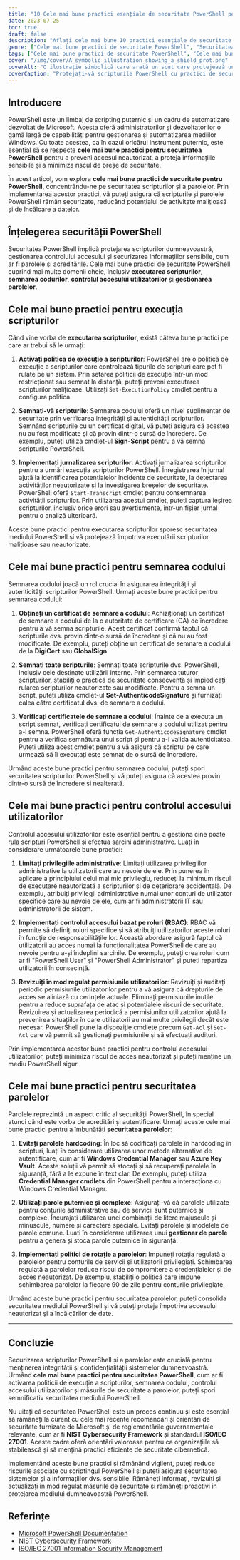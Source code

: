 ```yaml
---
title: "10 Cele mai bune practici esențiale de securitate PowerShell pentru protejarea scripturilor dvs"
date: 2023-07-25
toc: true
draft: false
description: "Aflați cele mai bune 10 practici esențiale de securitate PowerShell pentru a vă proteja scripturile, parolele și informațiile sensibile. Îmbunătățiți securitatea mediului dumneavoastră PowerShell și protejați-vă împotriva accesului neautorizat și a potențialelor breșe de securitate."
genre: ["Cele mai bune practici de securitate PowerShell", "Securitatea scripturilor", "Securitatea parolei", "Securitate IT", "Securitatea cibernetică", "Administrare Windows", "Automatizare", "Codare securizată", "Securitatea rețelei", "Protecția datelor"]
tags: ["Cele mai bune practici de securitate PowerShell", "Cele mai bune practici de securitate a parolelor PowerShell", "cele mai bune practici pentru securizarea și utilizarea PowerShell", "politica de execuție a scripturilor", "semnarea codului", "controlul accesului utilizatorilor", "securitatea parolei", "parolele hardcoding", "parole puternice", "politici de rotație a parolelor", "protejarea scripturilor PowerShell", "protejarea parolelor în PowerShell", "gestionarea executării scripturilor în PowerShell", "securizarea informațiilor sensibile în PowerShell", "îmbunătățirea securității PowerShell"]
cover: "/img/cover/A_symbolic_illustration_showing_a_shield_prot.png"
coverAlt: "O ilustrație simbolică care arată un scut care protejează un script PowerShell."
coverCaption: "Protejați-vă scripturile PowerShell cu practici de securitate eficiente."
---
```


## Introducere

PowerShell este un limbaj de scripting puternic și un cadru de automatizare dezvoltat de Microsoft. Acesta oferă administratorilor și dezvoltatorilor o gamă largă de capabilități pentru gestionarea și automatizarea mediilor Windows. Cu toate acestea, ca în cazul oricărui instrument puternic, este esențial să se respecte **cele mai bune practici pentru securitatea PowerShell** pentru a preveni accesul neautorizat, a proteja informațiile sensibile și a minimiza riscul de breșe de securitate.

În acest articol, vom explora **cele mai bune practici de securitate pentru PowerShell**, concentrându-ne pe securitatea scripturilor și a parolelor. Prin implementarea acestor practici, vă puteți asigura că scripturile și parolele PowerShell rămân securizate, reducând potențialul de activitate malițioasă și de încălcare a datelor.

## Înțelegerea securității PowerShell

Securitatea PowerShell implică protejarea scripturilor dumneavoastră, gestionarea controlului accesului și securizarea informațiilor sensibile, cum ar fi parolele și acreditările. Cele mai bune practici de securitate PowerShell cuprind mai multe domenii cheie, inclusiv **executarea scripturilor**, **semnarea codurilor**, **controlul accesului utilizatorilor** și **gestionarea parolelor**.

## Cele mai bune practici pentru execuția scripturilor

Când vine vorba de **executarea scripturilor**, există câteva bune practici pe care ar trebui să le urmați:

1. **Activați politica de execuție a scripturilor**: PowerShell are o politică de execuție a scripturilor care controlează tipurile de scripturi care pot fi rulate pe un sistem. Prin setarea politicii de execuție într-un mod restricționat sau semnat la distanță, puteți preveni executarea scripturilor malițioase. Utilizați `Set-ExecutionPolicy` cmdlet pentru a configura politica.

2. **Semnați-vă scripturile**: Semnarea codului oferă un nivel suplimentar de securitate prin verificarea integrității și autenticității scripturilor. Semnând scripturile cu un certificat digital, vă puteți asigura că acestea nu au fost modificate și că provin dintr-o sursă de încredere. De exemplu, puteți utiliza cmdlet-ul **Sign-Script** pentru a vă semna scripturile PowerShell.

3. **Implementați jurnalizarea scripturilor**: Activați jurnalizarea scripturilor pentru a urmări execuția scripturilor PowerShell. Înregistrarea în jurnal ajută la identificarea potențialelor incidente de securitate, la detectarea activităților neautorizate și la investigarea breșelor de securitate. PowerShell oferă `Start-Transcript` cmdlet pentru consemnarea activității scripturilor. Prin utilizarea acestui cmdlet, puteți captura ieșirea scripturilor, inclusiv orice erori sau avertismente, într-un fișier jurnal pentru o analiză ulterioară.

Aceste bune practici pentru executarea scripturilor sporesc securitatea mediului PowerShell și vă protejează împotriva executării scripturilor malițioase sau neautorizate.

## Cele mai bune practici pentru semnarea codului

Semnarea codului joacă un rol crucial în asigurarea integrității și autenticității scripturilor PowerShell. Urmați aceste bune practici pentru semnarea codului:

1. **Obțineți un certificat de semnare a codului**: Achiziționați un certificat de semnare a codului de la o autoritate de certificare (CA) de încredere pentru a vă semna scripturile. Acest certificat confirmă faptul că scripturile dvs. provin dintr-o sursă de încredere și că nu au fost modificate. De exemplu, puteți obține un certificat de semnare a codului de la **DigiCert** sau **GlobalSign**.

2. **Semnați toate scripturile**: Semnați toate scripturile dvs. PowerShell, inclusiv cele destinate utilizării interne. Prin semnarea tuturor scripturilor, stabiliți o practică de securitate consecventă și împiedicați rularea scripturilor neautorizate sau modificate. Pentru a semna un script, puteți utiliza cmdlet-ul **Set-AuthenticodeSignature** și furnizați calea către certificatul dvs. de semnare a codului.

3. **Verificați certificatele de semnare a codului**: Înainte de a executa un script semnat, verificați certificatul de semnare a codului utilizat pentru a-l semna. PowerShell oferă funcția `Get-AuthenticodeSignature` cmdlet pentru a verifica semnătura unui script și pentru a-i valida autenticitatea. Puteți utiliza acest cmdlet pentru a vă asigura că scriptul pe care urmează să îl executați este semnat de o sursă de încredere.

Urmând aceste bune practici pentru semnarea codului, puteți spori securitatea scripturilor PowerShell și vă puteți asigura că acestea provin dintr-o sursă de încredere și nealterată.

## Cele mai bune practici pentru controlul accesului utilizatorilor

Controlul accesului utilizatorilor este esențial pentru a gestiona cine poate rula scripturi PowerShell și efectua sarcini administrative. Luați în considerare următoarele bune practici:

1. **Limitați privilegiile administrative**: Limitați utilizarea privilegiilor administrative la utilizatorii care au nevoie de ele. Prin punerea în aplicare a principiului celui mai mic privilegiu, reduceți la minimum riscul de executare neautorizată a scripturilor și de deteriorare accidentală. De exemplu, atribuiți privilegii administrative numai unor conturi de utilizator specifice care au nevoie de ele, cum ar fi administratorii IT sau administratorii de sistem.

2. **Implementați controlul accesului bazat pe roluri (RBAC)**: RBAC vă permite să definiți roluri specifice și să atribuiți utilizatorilor aceste roluri în funcție de responsabilitățile lor. Această abordare asigură faptul că utilizatorii au acces numai la funcționalitatea PowerShell de care au nevoie pentru a-și îndeplini sarcinile. De exemplu, puteți crea roluri cum ar fi "PowerShell User" și "PowerShell Administrator" și puteți repartiza utilizatorii în consecință.

3. **Revizuiți în mod regulat permisiunile utilizatorilor**: Revizuiți și auditați periodic permisiunile utilizatorilor pentru a vă asigura că drepturile de acces se aliniază cu cerințele actuale. Eliminați permisiunile inutile pentru a reduce suprafața de atac și potențialele riscuri de securitate. Revizuirea și actualizarea periodică a permisiunilor utilizatorilor ajută la prevenirea situațiilor în care utilizatorii au mai multe privilegii decât este necesar. PowerShell pune la dispoziție cmdlete precum `Get-Acl` și `Set-Acl` care vă permit să gestionați permisiunile și să efectuați audituri.

Prin implementarea acestor bune practici pentru controlul accesului utilizatorilor, puteți minimiza riscul de acces neautorizat și puteți menține un mediu PowerShell sigur.

## Cele mai bune practici pentru securitatea parolelor

Parolele reprezintă un aspect critic al securității PowerShell, în special atunci când este vorba de acreditări și autentificare. Urmați aceste cele mai bune practici pentru a îmbunătăți **securitatea parolelor**:

1. **Evitați parolele hardcoding**: În loc să codificați parolele în hardcoding în scripturi, luați în considerare utilizarea unor metode alternative de autentificare, cum ar fi **Windows Credential Manager** sau **Azure Key Vault**. Aceste soluții vă permit să stocați și să recuperați parolele în siguranță, fără a le expune în text clar. De exemplu, puteți utiliza **Credential Manager cmdlets** din PowerShell pentru a interacționa cu Windows Credential Manager.

2. **Utilizați parole puternice și complexe**: Asigurați-vă că parolele utilizate pentru conturile administrative sau de servicii sunt puternice și complexe. Încurajați utilizarea unei combinații de litere majuscule și minuscule, numere și caractere speciale. Evitați parolele și modelele de parole comune. Luați în considerare utilizarea unui **gestionar de parole** pentru a genera și stoca parole puternice în siguranță.

3. **Implementați politici de rotație a parolelor**: Impuneți rotația regulată a parolelor pentru conturile de servicii și utilizatorii privilegiați. Schimbarea regulată a parolelor reduce riscul de compromitere a credențialelor și de acces neautorizat. De exemplu, stabiliți o politică care impune schimbarea parolelor la fiecare 90 de zile pentru conturile privilegiate.

Urmând aceste bune practici pentru securitatea parolelor, puteți consolida securitatea mediului PowerShell și vă puteți proteja împotriva accesului neautorizat și a încălcărilor de date.

______

## Concluzie

Securizarea scripturilor PowerShell și a parolelor este crucială pentru menținerea integrității și confidențialității sistemelor dumneavoastră. Urmând **cele mai bune practici pentru securitatea PowerShell**, cum ar fi activarea politicii de execuție a scripturilor, semnarea codului, controlul accesului utilizatorilor și măsurile de securitate a parolelor, puteți spori semnificativ securitatea mediului PowerShell.

Nu uitați că securitatea PowerShell este un proces continuu și este esențial să rămâneți la curent cu cele mai recente recomandări și orientări de securitate furnizate de Microsoft și de reglementările guvernamentale relevante, cum ar fi **NIST Cybersecurity Framework** și standardul **ISO/IEC 27001**. Aceste cadre oferă orientări valoroase pentru ca organizațiile să stabilească și să mențină practici eficiente de securitate cibernetică.

Implementând aceste bune practici și rămânând vigilent, puteți reduce riscurile asociate cu scriptingul PowerShell și puteți asigura securitatea sistemelor și a informațiilor dvs. sensibile. Rămâneți informați, revizuiți și actualizați în mod regulat măsurile de securitate și rămâneți proactivi în protejarea mediului dumneavoastră PowerShell.

## Referințe

- [Microsoft PowerShell Documentation](https://docs.microsoft.com/powershell/)
- [NIST Cybersecurity Framework](https://www.nist.gov/cyberframework)
- [ISO/IEC 27001 Information Security Management](https://www.iso.org/isoiec-27001-information-security.html)
